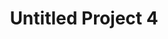 ---
layout: post
title:  Untitled Project 4
image: untitled-project-4.jpg
categories: agricultural projects
---